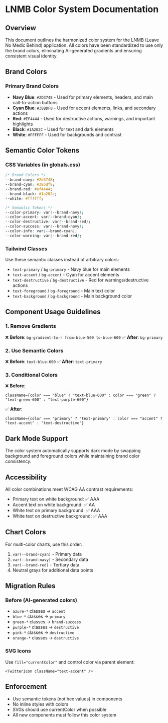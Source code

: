 # LNMB Color System Documentation

## Overview

This document outlines the harmonized color system for the LNMB (Leave No Medic Behind) application. All colors have been standardized to use only the brand colors, eliminating AI-generated gradients and ensuring consistent visual identity.

## Brand Colors

### Primary Brand Colors

- **Navy Blue**: `#2D3748` - Used for primary elements, headers, and main call-to-action buttons
- **Cyan Blue**: `#38BDF8` - Used for accent elements, links, and secondary actions
- **Red**: `#EF4444` - Used for destructive actions, warnings, and important highlights
- **Black**: `#1A202C` - Used for text and dark elements
- **White**: `#FFFFFF` - Used for backgrounds and contrast

## Semantic Color Tokens

### CSS Variables (in globals.css)

```css
/* Brand Colors */
--brand-navy: #2d3748;
--brand-cyan: #38bdf8;
--brand-red: #ef4444;
--brand-black: #1a202c;
--white: #ffffff;

/* Semantic Tokens */
--color-primary: var(--brand-navy);
--color-accent: var(--brand-cyan);
--color-destructive: var(--brand-red);
--color-success: var(--brand-navy);
--color-info: var(--brand-cyan);
--color-warning: var(--brand-red);
```

### Tailwind Classes

Use these semantic classes instead of arbitrary colors:

- `text-primary` / `bg-primary` - Navy blue for main elements
- `text-accent` / `bg-accent` - Cyan for accent elements
- `text-destructive` / `bg-destructive` - Red for warnings/destructive actions
- `text-foreground` / `bg-foreground` - Main text color
- `text-background` / `bg-background` - Main background color

## Component Usage Guidelines

### 1. Remove Gradients

❌ **Before**: `bg-gradient-to-r from-blue-500 to-blue-600`
✅ **After**: `bg-primary`

### 2. Use Semantic Colors

❌ **Before**: `text-blue-600`
✅ **After**: `text-primary`

### 3. Conditional Colors

❌ **Before**:

```tsx
className={color === "blue" ? "text-blue-600" : color === "green" ? "text-green-600" : "text-purple-600"}
```

✅ **After**:

```tsx
className={color === "primary" ? "text-primary" : color === "accent" ? "text-accent" : "text-destructive"}
```

## Dark Mode Support

The color system automatically supports dark mode by swapping background and foreground colors while maintaining brand color consistency.

## Accessibility

All color combinations meet WCAG AA contrast requirements:

- Primary text on white background: ✅ AAA
- Accent text on white background: ✅ AA
- White text on primary background: ✅ AAA
- White text on destructive background: ✅ AAA

## Chart Colors

For multi-color charts, use this order:

1. `var(--brand-cyan)` - Primary data
2. `var(--brand-navy)` - Secondary data
3. `var(--brand-red)` - Tertiary data
4. Neutral grays for additional data points

## Migration Rules

### Before (AI-generated colors)

- `azure-*` classes → `accent`
- `blue-*` classes → `primary`
- `green-*` classes → `brand-success`
- `purple-*` classes → `destructive`
- `pink-*` classes → `destructive`
- `orange-*` classes → `destructive`

### SVG Icons

Use `fill="currentColor"` and control color via parent element:

```tsx
<TwitterIcon className="text-accent" />
```

## Enforcement

- Use semantic tokens (not hex values) in components
- No inline styles with colors
- SVGs should use currentColor when possible
- All new components must follow this color system
